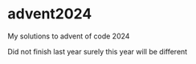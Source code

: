 # advent2024
My solutions to advent of code 2024

Did not finish last year surely this year will be different